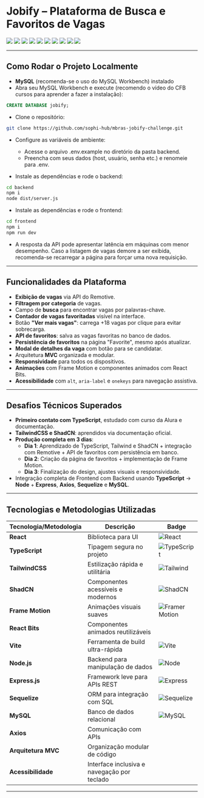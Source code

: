# **Jobify** – Plataforma de Busca e Favoritos de Vagas

<div align="start">
  <img src="https://img.shields.io/badge/React-Frontend%20Interativo-0A66C2?style=for-the-badge&logo=react&logoColor=white">
  <img src="https://img.shields.io/badge/TypeScript-Tipagem%20Estática-0A66C2?style=for-the-badge&logo=typescript&logoColor=white">
  <img src="https://img.shields.io/badge/TailwindCSS-Estilo%20Utilitário-0A66C2?style=for-the-badge&logo=tailwindcss&logoColor=white">
  <img src="https://img.shields.io/badge/Frame--Motion-Animações%20Suaves-0A66C2?style=for-the-badge&logo=framermotion&logoColor=white">
  <img src="https://img.shields.io/badge/ShadCN-Componentes%20Modernos-0A66C2?style=for-the-badge&logo=vercel&logoColor=white">
  <img src="https://img.shields.io/badge/Vite-Build%20Rápido-0A66C2?style=for-the-badge&logo=vite&logoColor=white">
  <img src="https://img.shields.io/badge/Node.js-Servidor%20Backend-0A66C2?style=for-the-badge&logo=node.js&logoColor=white">
  <img src="https://img.shields.io/badge/Express.js-API%20RESTful-0A66C2?style=for-the-badge&logo=express&logoColor=white">
  <img src="https://img.shields.io/badge/Sequelize-ORM%20SQL-0A66C2?style=for-the-badge&logo=sequelize&logoColor=white">
  <img src="https://img.shields.io/badge/MySQL-Banco%20de%20Dados-0A66C2?style=for-the-badge&logo=mysql&logoColor=white">
</div>

---

## **Como Rodar o Projeto Localmente** 

- **MySQL** (recomenda-se o uso do MySQL Workbench) instalado
- Abra seu MySQL Workbench e execute (recomendo o vídeo do CFB cursos para aprender a fazer a instalação):

```sql
CREATE DATABASE jobify;
```

- Clone o repositório:
```bash
git clone https://github.com/sophi-hub/mbras-jobify-challenge.git
```

- Configure as variáveis de ambiente:
  - Acesse o arquivo .env.example no diretório da pasta backend.
  - Preencha com seus dados (host, usuário, senha etc.) e renomeie para .env.

- Instale as dependências e rode o backend:
```bash
cd backend
npm i
node dist/server.js
```

- Instale as dependências e rode o frontend:
```bash
cd frontend
npm i
npm run dev
```

- A resposta da API pode apresentar latência em máquinas com menor desempenho. Caso a listagem de vagas demore a ser exibida, recomenda-se recarregar a página para forçar uma nova requisição.

---

## **Funcionalidades da Plataforma** 

-  **Exibição de vagas** via API do Remotive.
-  **Filtragem por categoria** de vagas.
-  Campo de **busca** para encontrar vagas por palavras-chave.
-  **Contador de vagas favoritadas** visível na interface.
-  Botão **"Ver mais vagas"**: carrega +18 vagas por clique para evitar sobrecarga.
-  **API de favoritos**: salva as vagas favoritas no banco de dados.
-  **Persistência de favoritos** na página "Favorite", mesmo após atualizar.
-  **Modal de detalhes da vaga** com botão para se candidatar.
-  Arquitetura **MVC** organizada e modular.
-  **Responsividade** para todos os dispositivos.
-  **Animações** com Frame Motion e componentes animados com React Bits.
-  **Acessibilidade** com `alt`, `aria-label` e `onekeys` para navegação assistiva.

---

## **Desafios Técnicos Superados** 

-  **Primeiro contato com TypeScript**, estudado com curso da Alura e documentação.
-  **TailwindCSS e ShadCN**: aprendidos via documentação oficial.
-  **Produção completa em 3 dias**:
   - **Dia 1**: Aprendizado de TypeScript, Tailwind e ShadCN + integração com Remotive + API de favoritos com persistência em banco.
   - **Dia 2**: Criação da página de favoritos + implementação de Frame Motion.
   - **Dia 3**: Finalização do design, ajustes visuais e responsividade.
-  Integração completa de Frontend com Backend usando  **TypeScript** -> **Node** + **Express**, **Axios**, **Sequelize** e **MySQL**.

---

## **Tecnologias e Metodologias Utilizadas** 

| **Tecnologia/Metodologia** | **Descrição** | **Badge** |
|----------------------------|-----------------------------|----------------|
| **React**                  | Biblioteca para UI | ![React](https://img.shields.io/badge/React-0A66C2?style=for-the-badge&logo=react&logoColor=white) |
| **TypeScript**             | Tipagem segura no projeto | ![TypeScript](https://img.shields.io/badge/TypeScript-0A66C2?style=for-the-badge&logo=typescript&logoColor=white) |
| **TailwindCSS**            | Estilização rápida e utilitária | ![Tailwind](https://img.shields.io/badge/TailwindCSS-0A66C2?style=for-the-badge&logo=tailwindcss&logoColor=white) |
| **ShadCN**                 | Componentes acessíveis e modernos | ![ShadCN](https://img.shields.io/badge/ShadCN-0A66C2?style=for-the-badge&logo=vercel&logoColor=white) |
| **Frame Motion**           | Animações visuais suaves | ![Framer Motion](https://img.shields.io/badge/Framer--Motion-0A66C2?style=for-the-badge&logo=framermotion&logoColor=white) |
| **React Bits**             | Componentes animados reutilizáveis |
| **Vite**                   | Ferramenta de build ultra-rápida | ![Vite](https://img.shields.io/badge/Vite-0A66C2?style=for-the-badge&logo=vite&logoColor=white) |
| **Node.js**                | Backend para manipulação de dados | ![Node](https://img.shields.io/badge/Node.js-0A66C2?style=for-the-badge&logo=node.js&logoColor=white) |
| **Express.js**             | Framework leve para APIs REST | ![Express](https://img.shields.io/badge/Express-0A66C2?style=for-the-badge&logo=express&logoColor=white) |
| **Sequelize**              | ORM para integração com SQL | ![Sequelize](https://img.shields.io/badge/Sequelize-0A66C2?style=for-the-badge&logo=sequelize&logoColor=white) |
| **MySQL**                  | Banco de dados relacional | ![MySQL](https://img.shields.io/badge/MySQL-0A66C2?style=for-the-badge&logo=mysql&logoColor=white) |
| **Axios**                  | Comunicação com APIs |
| **Arquitetura MVC**        | Organização modular de código |
| **Acessibilidade**         | Interface inclusiva e navegação por teclado |

---
